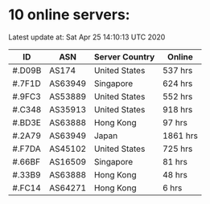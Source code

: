 # 10 online servers:

Latest update at: Sat Apr 25 14:10:13 UTC 2020

| ID | ASN | Server Country | Online |
| -- | --- | -------------- | ------ |
| #.D09B | AS174 | United States | 537 hrs |
| #.7F1D | AS63949 | Singapore | 624 hrs |
| #.9FC3 | AS53889 | United States | 552 hrs |
| #.C348 | AS35913 | United States | 918 hrs |
| #.BD3E | AS63888 | Hong Kong | 97 hrs |
| #.2A79 | AS63949 | Japan | 1861 hrs |
| #.F7DA | AS45102 | United States | 725 hrs |
| #.66BF | AS16509 | Singapore | 81 hrs |
| #.33B9 | AS63888 | Hong Kong | 48 hrs |
| #.FC14 | AS64271 | Hong Kong | 6 hrs |


